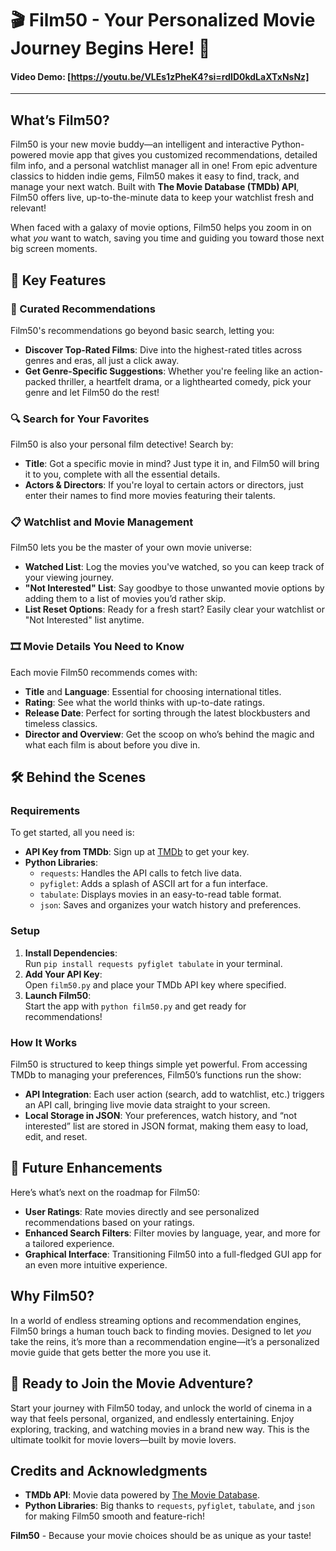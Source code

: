 # 🎬 Film50 - Your Personalized Movie Journey Begins Here! 🎥

#### Video Demo: [https://youtu.be/VLEs1zPheK4?si=rdID0kdLaXTxNsNz]

---

## What’s Film50?
Film50 is your new movie buddy—an intelligent and interactive Python-powered movie app that gives you customized recommendations, detailed film info, and a personal watchlist manager all in one! From epic adventure classics to hidden indie gems, Film50 makes it easy to find, track, and manage your next watch. Built with **The Movie Database (TMDb) API**, Film50 offers live, up-to-the-minute data to keep your watchlist fresh and relevant!

When faced with a galaxy of movie options, Film50 helps you zoom in on what *you* want to watch, saving you time and guiding you toward those next big screen moments.

## 🚀 Key Features
### 🎥 Curated Recommendations
Film50's recommendations go beyond basic search, letting you:
   - **Discover Top-Rated Films**: Dive into the highest-rated titles across genres and eras, all just a click away.
   - **Get Genre-Specific Suggestions**: Whether you're feeling like an action-packed thriller, a heartfelt drama, or a lighthearted comedy, pick your genre and let Film50 do the rest!

### 🔍 Search for Your Favorites
Film50 is also your personal film detective! Search by:
   - **Title**: Got a specific movie in mind? Just type it in, and Film50 will bring it to you, complete with all the essential details.
   - **Actors & Directors**: If you're loyal to certain actors or directors, just enter their names to find more movies featuring their talents.

### 📋 Watchlist and Movie Management
Film50 lets you be the master of your own movie universe:
   - **Watched List**: Log the movies you've watched, so you can keep track of your viewing journey.
   - **"Not Interested" List**: Say goodbye to those unwanted movie options by adding them to a list of movies you’d rather skip.
   - **List Reset Options**: Ready for a fresh start? Easily clear your watchlist or "Not Interested" list anytime.

### 🎞️ Movie Details You Need to Know
Each movie Film50 recommends comes with:
   - **Title** and **Language**: Essential for choosing international titles.
   - **Rating**: See what the world thinks with up-to-date ratings.
   - **Release Date**: Perfect for sorting through the latest blockbusters and timeless classics.
   - **Director and Overview**: Get the scoop on who’s behind the magic and what each film is about before you dive in.

## 🛠️ Behind the Scenes
### Requirements
To get started, all you need is:
   - **API Key from TMDb**: Sign up at [TMDb](https://www.themoviedb.org/documentation/api) to get your key.
   - **Python Libraries**:
      - `requests`: Handles the API calls to fetch live data.
      - `pyfiglet`: Adds a splash of ASCII art for a fun interface.
      - `tabulate`: Displays movies in an easy-to-read table format.
      - `json`: Saves and organizes your watch history and preferences.

### Setup
1. **Install Dependencies**:  
   Run `pip install requests pyfiglet tabulate` in your terminal.
2. **Add Your API Key**:  
   Open `film50.py` and place your TMDb API key where specified.
3. **Launch Film50**:  
   Start the app with `python film50.py` and get ready for recommendations!

### How It Works
Film50 is structured to keep things simple yet powerful. From accessing TMDb to managing your preferences, Film50’s functions run the show:
- **API Integration**: Each user action (search, add to watchlist, etc.) triggers an API call, bringing live movie data straight to your screen.
- **Local Storage in JSON**: Your preferences, watch history, and “not interested” list are stored in JSON format, making them easy to load, edit, and reset.

## 🌟 Future Enhancements
Here’s what’s next on the roadmap for Film50:
   - **User Ratings**: Rate movies directly and see personalized recommendations based on your ratings.
   - **Enhanced Search Filters**: Filter movies by language, year, and more for a tailored experience.
   - **Graphical Interface**: Transitioning Film50 into a full-fledged GUI app for an even more intuitive experience.

## Why Film50?
In a world of endless streaming options and recommendation engines, Film50 brings a human touch back to finding movies. Designed to let *you* take the reins, it’s more than a recommendation engine—it’s a personalized movie guide that gets better the more you use it.

## 🎉 Ready to Join the Movie Adventure?
Start your journey with Film50 today, and unlock the world of cinema in a way that feels personal, organized, and endlessly entertaining. Enjoy exploring, tracking, and watching movies in a brand new way. This is the ultimate toolkit for movie lovers—built by movie lovers.

## Credits and Acknowledgments
- **TMDb API**: Movie data powered by [The Movie Database](https://www.themoviedb.org).
- **Python Libraries**: Big thanks to `requests`, `pyfiglet`, `tabulate`, and `json` for making Film50 smooth and feature-rich!

**Film50** - Because your movie choices should be as unique as your taste!
